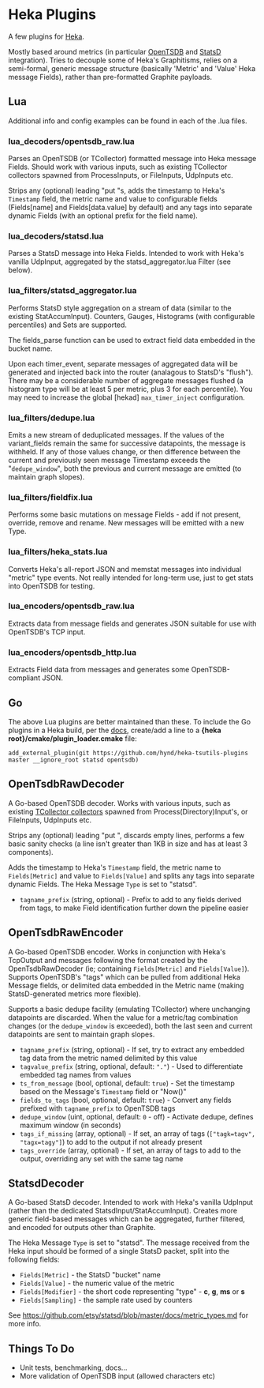 # Heka Plugins

A few plugins for [Heka](https://github.com/mozilla-services/heka).

Mostly based around metrics (in particular [OpenTSDB](https://github.com/OpenTSDB/opentsdb) and [StatsD](https://github.com/etsy/statsd) integration).
Tries to decouple some of Heka's Graphitisms, relies on a semi-formal, generic message structure (basically 'Metric' and 'Value' Heka message Fields), rather than pre-formatted Graphite payloads.

## Lua
Additional info and config examples can be found in each of the .lua files.

### lua_decoders/opentsdb_raw.lua
Parses an OpenTSDB (or TCollector) formatted message into Heka message Fields.
Should work with various inputs, such as existing TCollector collectors spawned from ProcessInputs, or FileInputs, UdpInputs etc.

Strips any (optional) leading "put "s, adds the timestamp to Heka's `Timestamp` field, the metric name and value to configurable fields (Fields[name] and Fields[data.value] by default) and any tags into separate dynamic Fields (with an optional prefix for the field name).

### lua_decoders/statsd.lua
Parses a StatsD message into Heka Fields.
Intended to work with Heka's vanilla UdpInput, aggregated by the statsd_aggregator.lua Filter (see below).

### lua_filters/statsd_aggregator.lua
Performs StatsD style aggregation on a stream of data (similar to the existing StatAccumInput).
Counters, Gauges, Histograms (with configurable percentiles) and Sets are supported.

The fields_parse function can be used to extract field data embedded in the bucket name.

Upon each timer_event, separate messages of aggregated data will be generated and injected back into the router (analagous to StatsD's "flush").
There may be a considerable number of aggregate messages flushed (a histogram type will be at least 5 per metric, plus 3 for each percentile). You may need to increase the global \[hekad\] `max_timer_inject` configuration.

### lua_filters/dedupe.lua
Emits a new stream of deduplicated messages.
If the values of the variant_fields remain the same for successive datapoints, the message is withheld.  If any of those values change, or then difference between the current and previously seen message Timestamp exceeds the "`dedupe_window`", both the previous and current message are emitted (to maintain graph slopes).

### lua_filters/fieldfix.lua
Performs some basic mutations on message Fields - add if not present, override, remove and rename.  New messages will be emitted with a new Type.

### lua_filters/heka_stats.lua
Converts Heka's all-report JSON and memstat messages into individual "metric" type events.  Not really intended for long-term use, just to get stats into OpenTSDB for testing.

### lua_encoders/opentsdb_raw.lua
Extracts data from message fields and generates JSON suitable for use with OpenTSDB's TCP input.

### lua_encoders/opentsdb_http.lua
Extracts Field data from messages and generates some OpenTSDB-compliant JSON.


## Go
The above Lua plugins are better maintained than these.
To include the Go plugins in a Heka build, per the [docs](https://hekad.readthedocs.org/en/latest/installing.html#building-hekad-with-external-plugins), create/add a line to a __{heka root}/cmake/plugin_loader.cmake__ file:
```
add_external_plugin(git https://github.com/hynd/heka-tsutils-plugins master __ignore_root statsd opentsdb)
```

## OpenTsdbRawDecoder
A Go-based OpenTSDB decoder.  Works with various inputs, such as existing [TCollector collectors](https://github.com/OpenTSDB/tcollector/tree/master/collectors/0) spawned from Process(Directory)Input's, or FileInputs, UdpInputs etc.

Strips any (optional) leading "put ", discards empty lines, performs a few basic sanity checks (a line isn't greater than 1KB in size and has at least 3 components).

Adds the timestamp to Heka's `Timestamp` field, the metric name to `Fields[Metric]` and value to `Fields[Value]` and splits any tags into separate dynamic Fields.  The Heka Message `Type` is set to "statsd".

* `tagname_prefix` (string, optional) - Prefix to add to any fields derived from tags, to make Field identification further down the pipeline easier

## OpenTsdbRawEncoder
A Go-based OpenTSDB encoder.  Works in conjunction with Heka's TcpOutput and messages following the format created by the OpenTsdbRawDecoder (ie; containing `Fields[Metric]` and `Fields[Value]`).
Supports OpenTSDB's "tags" which can be pulled from additional Heka Message fields, or delimited data embedded in the Metric name (making StatsD-generated metrics more flexible).

Supports a basic dedupe facility (emulating TCollector) where unchanging datapoints are discarded.  When the value for a metric/tag combination changes (or the `dedupe_window` is exceeded), both the last seen and current datapoints are sent to maintain graph slopes.

* `tagname_prefix` (string, optional) - If set, try to extract any embedded tag data from the metric named delimited by this value
* `tagvalue_prefix` (string, optional, default: `"."`) - Used to differentiate embedded tag names from values
* `ts_from_message` (bool, optional, default: `true`) - Set the timestamp based on the Message's `Timestamp` field or "Now()"
* `fields_to_tags` (bool, optional, default: `true`) - Convert any fields prefixed with `tagname_prefix` to OpenTSDB tags
* `dedupe_window` (uint, optional, default: `0` - off) - Activate dedupe, defines maximum window (in seconds)
* `tags_if_missing` (array, optional) - If set, an array of tags (`["tagk=tagv", "tagx=tagy"]`) to add to the output if not already present
* `tags_override` (array, optional) - If set, an array of tags to add to the output, overriding any set with the same tag name

## StatsdDecoder
A Go-based StatsD decoder.  Intended to work with Heka's vanilla UdpInput (rather than the dedicated StatsdInput/StatAccumInput).  Creates more generic field-based messages which can be aggregated, further filtered, and encoded for outputs other than Graphite.

The Heka Message `Type` is set to "statsd".  The message received from the Heka input should be formed of a single StatsD packet, split into the following fields:

* `Fields[Metric]`   - the StatsD "bucket" name
* `Fields[Value]`    - the numeric value of the metric
* `Fields[Modifier]` - the short code representing "type" - **c**, **g**, **ms** or **s**
* `Fields[Sampling]` - the sample rate used by counters

See https://github.com/etsy/statsd/blob/master/docs/metric_types.md for more info.


## Things To Do
* Unit tests, benchmarking, docs...
* More validation of OpenTSDB input (allowed characters etc)
